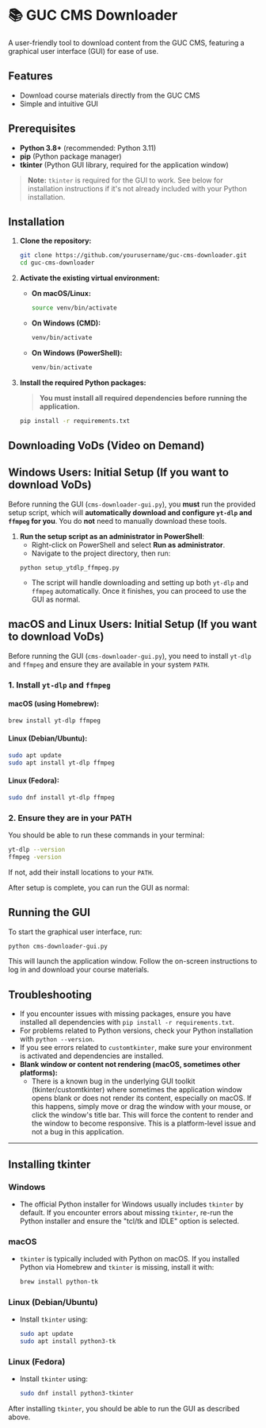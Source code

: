 # 📚 GUC CMS Downloader

A user-friendly tool to download content from the GUC CMS, featuring a graphical user interface (GUI) for ease of use.

## Features

- Download course materials directly from the GUC CMS
- Simple and intuitive GUI

## Prerequisites

- **Python 3.8+** (recommended: Python 3.11)
- **pip** (Python package manager)
- **tkinter** (Python GUI library, required for the application window)

> **Note:** `tkinter` is required for the GUI to work. See below for installation instructions if it's not already included with your Python installation.

## Installation

1. **Clone the repository:**

   ```bash
   git clone https://github.com/yourusername/guc-cms-downloader.git
   cd guc-cms-downloader
   ```

2. **Activate the existing virtual environment:**

   - **On macOS/Linux:**
     ```bash
     source venv/bin/activate
     ```
   - **On Windows (CMD):**
     ```cmd
     venv/bin/activate
     ```
   - **On Windows (PowerShell):**
     ```powershell
     venv/bin/activate
     ```

3. **Install the required Python packages:**

   > **You must install all required dependencies before running the application.**

   ```bash
   pip install -r requirements.txt
   ```

## Downloading VoDs (Video on Demand)

## Windows Users: Initial Setup (If you want to download VoDs)

Before running the GUI (`cms-downloader-gui.py`), you **must** run the provided setup script, which will **automatically download and configure `yt-dlp` and `ffmpeg` for you**. You do **not** need to manually download these tools.

1. **Run the setup script as an administrator in PowerShell**:
   - Right-click on PowerShell and select **Run as administrator**.
   - Navigate to the project directory, then run:
   ```
   python setup_ytdlp_ffmpeg.py
   ```
   - The script will handle downloading and setting up both `yt-dlp` and `ffmpeg` automatically. Once it finishes, you can proceed to use the GUI as normal.

## macOS and Linux Users: Initial Setup (If you want to download VoDs)

Before running the GUI (`cms-downloader-gui.py`), you need to install `yt-dlp` and `ffmpeg` and ensure they are available in your system `PATH`.

### 1. Install `yt-dlp` and `ffmpeg`

#### **macOS (using Homebrew):**

```bash
brew install yt-dlp ffmpeg
```

#### **Linux (Debian/Ubuntu):**

```bash
sudo apt update
sudo apt install yt-dlp ffmpeg
```

#### **Linux (Fedora):**

```bash
sudo dnf install yt-dlp ffmpeg
```

### 2. Ensure they are in your PATH

You should be able to run these commands in your terminal:

```bash
yt-dlp --version
ffmpeg -version
```

If not, add their install locations to your `PATH`.

After setup is complete, you can run the GUI as normal:

## Running the GUI

To start the graphical user interface, run:

```bash
python cms-downloader-gui.py
```

This will launch the application window. Follow the on-screen instructions to log in and download your course materials.

## Troubleshooting

- If you encounter issues with missing packages, ensure you have installed all dependencies with `pip install -r requirements.txt`.
- For problems related to Python versions, check your Python installation with `python --version`.
- If you see errors related to `customtkinter`, make sure your environment is activated and dependencies are installed.
- **Blank window or content not rendering (macOS, sometimes other platforms):**
  - There is a known bug in the underlying GUI toolkit (tkinter/customtkinter) where sometimes the application window opens blank or does not render its content, especially on macOS. If this happens, simply move or drag the window with your mouse, or click the window's title bar. This will force the content to render and the window to become responsive. This is a platform-level issue and not a bug in this application.

---

## Installing tkinter

### Windows

- The official Python installer for Windows usually includes `tkinter` by default. If you encounter errors about missing `tkinter`, re-run the Python installer and ensure the "tcl/tk and IDLE" option is selected.

### macOS

- `tkinter` is typically included with Python on macOS. If you installed Python via Homebrew and `tkinter` is missing, install it with:
  ```bash
  brew install python-tk
  ```

### Linux (Debian/Ubuntu)

- Install `tkinter` using:
  ```bash
  sudo apt update
  sudo apt install python3-tk
  ```

### Linux (Fedora)

- Install `tkinter` using:
  ```bash
  sudo dnf install python3-tkinter
  ```

After installing `tkinter`, you should be able to run the GUI as described above.
